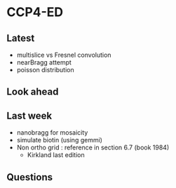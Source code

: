 # CCP4-ED

## Latest
- multislice vs Fresnel convolution
- nearBragg attempt
- poisson distribution

## Look ahead

## Last week
- nanobragg for mosaicity
- simulate biotin (using gemmi)
- Non ortho grid : reference in section 6.7 (book 1984)
    - Kirkland last edition

## Questions

